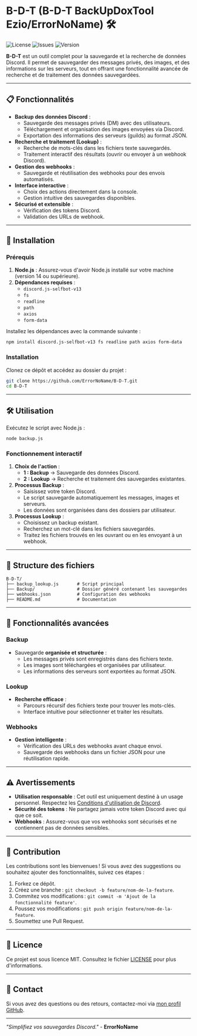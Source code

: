 # B-D-T (B-D-T BackUpDoxTool Ezio/ErrorNoName) 🛠️

![License](https://img.shields.io/github/license/ErrorNoName/B-D-T?style=flat-square)
![Issues](https://img.shields.io/github/issues/ErrorNoName/B-D-T?style=flat-square)
![Version](https://img.shields.io/github/package-json/v/ErrorNoName/B-D-T?style=flat-square)

**B-D-T** est un outil complet pour la sauvegarde et la recherche de données Discord. Il permet de sauvegarder des messages privés, des images, et des informations sur les serveurs, tout en offrant une fonctionnalité avancée de recherche et de traitement des données sauvegardées.

---

## 📋 Fonctionnalités

- **Backup des données Discord** :
  - Sauvegarde des messages privés (DM) avec des utilisateurs.
  - Téléchargement et organisation des images envoyées via Discord.
  - Exportation des informations des serveurs (guilds) au format JSON.
- **Recherche et traitement (Lookup)** :
  - Recherche de mots-clés dans les fichiers texte sauvegardés.
  - Traitement interactif des résultats (ouvrir ou envoyer à un webhook Discord).
- **Gestion des webhooks** :
  - Sauvegarde et réutilisation des webhooks pour des envois automatisés.
- **Interface interactive** :
  - Choix des actions directement dans la console.
  - Gestion intuitive des sauvegardes disponibles.
- **Sécurisé et extensible** :
  - Vérification des tokens Discord.
  - Validation des URLs de webhook.

---

## 🚀 Installation

### Prérequis

1. **Node.js** : Assurez-vous d'avoir Node.js installé sur votre machine (version 14 ou supérieure).
2. **Dépendances requises** :
   - `discord.js-selfbot-v13`
   - `fs`
   - `readline`
   - `path`
   - `axios`
   - `form-data`

Installez les dépendances avec la commande suivante :

```bash
npm install discord.js-selfbot-v13 fs readline path axios form-data
```

### Installation

Clonez ce dépôt et accédez au dossier du projet :

```bash
git clone https://github.com/ErrorNoName/B-D-T.git
cd B-D-T
```

---

## 🛠️ Utilisation

Exécutez le script avec Node.js :

```bash
node backup.js
```

### Fonctionnement interactif

1. **Choix de l'action** :
   - **1 : Backup** → Sauvegarde des données Discord.
   - **2 : Lookup** → Recherche et traitement des sauvegardes existantes.
2. **Processus Backup** :
   - Saisissez votre token Discord.
   - Le script sauvegarde automatiquement les messages, images et serveurs.
   - Les données sont organisées dans des dossiers par utilisateur.
3. **Processus Lookup** :
   - Choisissez un backup existant.
   - Recherchez un mot-clé dans les fichiers sauvegardés.
   - Traitez les fichiers trouvés en les ouvrant ou en les envoyant à un webhook.

---

## 📂 Structure des fichiers

```
B-D-T/
├── backup_lookup.js       # Script principal
├── Backup/                # Dossier généré contenant les sauvegardes
├── webhooks.json          # Configuration des webhooks
├── README.md              # Documentation
```

---

## 🌟 Fonctionnalités avancées

### Backup
- Sauvegarde **organisée et structurée** :
  - Les messages privés sont enregistrés dans des fichiers texte.
  - Les images sont téléchargées et organisées par utilisateur.
  - Les informations des serveurs sont exportées au format JSON.

### Lookup
- **Recherche efficace** :
  - Parcours récursif des fichiers texte pour trouver les mots-clés.
  - Interface intuitive pour sélectionner et traiter les résultats.

### Webhooks
- **Gestion intelligente** :
  - Vérification des URLs des webhooks avant chaque envoi.
  - Sauvegarde des webhooks dans un fichier JSON pour une réutilisation rapide.

---

## ⚠️ Avertissements

- **Utilisation responsable** : Cet outil est uniquement destiné à un usage personnel. Respectez les [Conditions d'utilisation de Discord](https://discord.com/terms).
- **Sécurité des tokens** : Ne partagez jamais votre token Discord avec qui que ce soit.
- **Webhooks** : Assurez-vous que vos webhooks sont sécurisés et ne contiennent pas de données sensibles.

---

## 🤝 Contribution

Les contributions sont les bienvenues ! Si vous avez des suggestions ou souhaitez ajouter des fonctionnalités, suivez ces étapes :

1. Forkez ce dépôt.
2. Créez une branche : `git checkout -b feature/nom-de-la-feature`.
3. Commitez vos modifications : `git commit -m 'Ajout de la fonctionnalité feature'`.
4. Poussez vos modifications : `git push origin feature/nom-de-la-feature`.
5. Soumettez une Pull Request.

---

## 📜 Licence

Ce projet est sous licence MIT. Consultez le fichier [LICENSE](https://github.com/ErrorNoName/B-D-T/blob/main/LICENSE) pour plus d'informations.

---

## 📧 Contact

Si vous avez des questions ou des retours, contactez-moi via [mon profil GitHub](https://github.com/ErrorNoName).

---

_"Simplifiez vos sauvegardes Discord."_ - **ErrorNoName**
